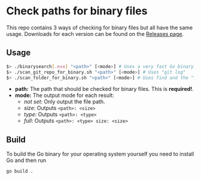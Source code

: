 # Check paths for binary files

This repo contains 3 ways of checking for binary files but all have the same usage.
Downloads for each version can be found on the [Releases page](/releases).

## Usage

```sh
$> ./binarysearch[.exe] "<path>" [<mode>] # Uses a very fast Go binary -> this should be preferred for speed
$> ./scan_git_repo_for_binary.sh "<path>" [<mode>] # Uses "git log"
$> ./scan_folder_for_binary.sh "<path>" [<mode>] # Uses find and the "file" utility
```

* **path:** The path that should be checked for binary files. This is **required!**.
* **mode:** The output mode for each result:
  * *not set*: Only output the file path.
  * *size*: Outputs `<path>: <size>`
  * *type*: Outputs `<path>: <type>`
  * *full*: Outputs `<path>: <type> size: <size>`

## Build

To build the Go binary for your operating system yourself you need to install Go and then run

`go build .`
